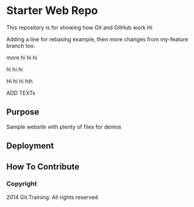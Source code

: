 # Starter Web Repo

This repository is for showing how Git and GitHub work
Hi

Adding a line for rebasing example, then more changes from my-feature branch too.

more hi hi hi

hi hi hi

Hi hi hi hih

ADD TEXTs
## Purpose

Sample website with plenty of files for demos

## Deployment

## How To Contribute

### Copyright

2014 Git.Training. All rights reserved